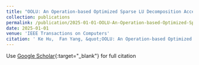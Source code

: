 ```yaml
---
title: "OOLU: An Operation-based Optimized Sparse LU Decomposition Accelerator for Circuit Simulation"
collection: publications
permalink: /publication/2025-01-01-OOLU-An-Operation-based-Optimized-Sparse-LU-Decomposition-Accelerator-for-Circuit-Simulation
date: 2025-01-01
venue: 'IEEE Transactions on Computers'
citation: ' Ke Hu,  Fan Yang, &quot;OOLU: An Operation-based Optimized Sparse LU Decomposition Accelerator for Circuit Simulation.&quot; IEEE Transactions on Computers, 2025.'
---
```

Use [Google Scholar](https://scholar.google.com/scholar?q=OOLU:+An+Operation+based+Optimized+Sparse+LU+Decomposition+Accelerator+for+Circuit+Simulation){:target="_blank"} for full citation